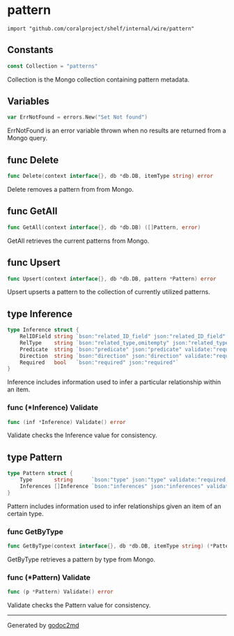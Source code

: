 
# pattern
    import "github.com/coralproject/shelf/internal/wire/pattern"




## Constants
``` go
const Collection = "patterns"
```
Collection is the Mongo collection containing pattern metadata.


## Variables
``` go
var ErrNotFound = errors.New("Set Not found")
```
ErrNotFound is an error variable thrown when no results are returned from a Mongo query.


## func Delete
``` go
func Delete(context interface{}, db *db.DB, itemType string) error
```
Delete removes a pattern from from Mongo.


## func GetAll
``` go
func GetAll(context interface{}, db *db.DB) ([]Pattern, error)
```
GetAll retrieves the current patterns from Mongo.


## func Upsert
``` go
func Upsert(context interface{}, db *db.DB, pattern *Pattern) error
```
Upsert upserts a pattern to the collection of currently utilized patterns.



## type Inference
``` go
type Inference struct {
    RelIDField string `bson:"related_ID_field" json:"related_ID_field" validate:"required,min=2"`
    RelType    string `bson:"related_type,omitempty" json:"related_type,omitempty"`
    Predicate  string `bson:"predicate" json:"predicate" validate:"required,min=2"`
    Direction  string `bson:"direction" json:"direction" validate:"required,min=2"`
    Required   bool   `bson:"required" json:"required"`
}
```
Inference includes information used to infer a particular relationship
within an item.











### func (\*Inference) Validate
``` go
func (inf *Inference) Validate() error
```
Validate checks the Inference value for consistency.



## type Pattern
``` go
type Pattern struct {
    Type       string      `bson:"type" json:"type" validate:"required,min=2"`
    Inferences []Inference `bson:"inferences" json:"inferences" validate:"required,min=1"`
}
```
Pattern includes information used to infer relationships given an
item of an certain type.









### func GetByType
``` go
func GetByType(context interface{}, db *db.DB, itemType string) (*Pattern, error)
```
GetByType retrieves a pattern by type from Mongo.




### func (\*Pattern) Validate
``` go
func (p *Pattern) Validate() error
```
Validate checks the Pattern value for consistency.









- - -
Generated by [godoc2md](http://godoc.org/github.com/davecheney/godoc2md)